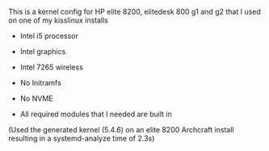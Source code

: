 This is a kernel config for HP elite 8200, elitedesk 800 g1 and g2 that I used on one of my kisslinux installs

  - Intel i5 processor
  - Intel graphics
  - Intel 7265 wireless
  - No Initramfs
  - No NVME
  
  - All required modules that I needed are built in

(Used the generated kernel (5.4.6) on an elite 8200 Archcraft install resulting in a systemd-analyze time of 2.3s)
